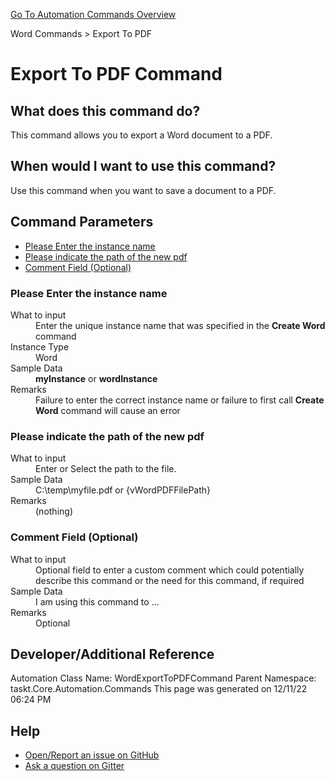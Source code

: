 <!--TITLE: Export To PDF Command -->
<!-- SUBTITLE: a command in the Word Commands group. -->
[Go To Automation Commands Overview](/automation-commands.md)


Word Commands &gt; Export To PDF


# Export To PDF Command


## What does this command do?
This command allows you to export a Word document to a PDF.


## When would I want to use this command?
Use this command when you want to save a document to a PDF.


## Command Parameters
- [Please Enter the instance name](#param_0)
- [Please indicate the path of the new pdf](#param_1)
- [Comment Field (Optional)](#param_2)


<a id="param_0"></a>
### Please Enter the instance name


<dl>
<dt>What to input</dt><dd>Enter the unique instance name that was specified in the <strong>Create Word</strong> command</dd>
<dt>Instance Type</dt><dd>Word</dd>
<dt>Sample Data</dt><dd><strong>myInstance</strong> or <strong>wordInstance</strong></dd>
<dt>Remarks</dt><dd>Failure to enter the correct instance name or failure to first call <strong>Create Word</strong> command will cause an error</dd>
</dl>




<a id="param_1"></a>
### Please indicate the path of the new pdf


<dl>
<dt>What to input</dt><dd>Enter or Select the path to the file.</dd>
<dt>Sample Data</dt><dd>C:\temp\myfile.pdf or {vWordPDFFilePath}</dd>
<dt>Remarks</dt><dd>(nothing)</dd>
</dl>




<a id="param_2"></a>
### Comment Field (Optional)


<dl>
<dt>What to input</dt><dd>Optional field to enter a custom comment which could potentially describe this command or the need for this command, if required</dd>
<dt>Sample Data</dt><dd>I am using this command to ...</dd>
<dt>Remarks</dt><dd>Optional</dd>
</dl>




## Developer/Additional Reference
Automation Class Name: WordExportToPDFCommand
Parent Namespace: taskt.Core.Automation.Commands
This page was generated on 12/11/22 06:24 PM


## Help
- [Open/Report an issue on GitHub](https://github.com/saucepleez/taskt/issues/new)
- [Ask a question on Gitter](https://gitter.im/taskt-rpa/Lobby)
